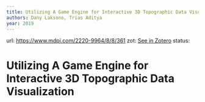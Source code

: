 ```yaml
---
title: Utilizing A Game Engine for Interactive 3D Topographic Data Visualization
authors: Dany Laksono, Trias Aditya
year: 2019
---
```

url:  https://www.mdpi.com/2220-9964/8/8/361
zot: [See in Zotero](zotero://select/items/@laksonoUtilizingGameEngine2019)
status:
# Utilizing A Game Engine for Interactive 3D Topographic Data Visualization




